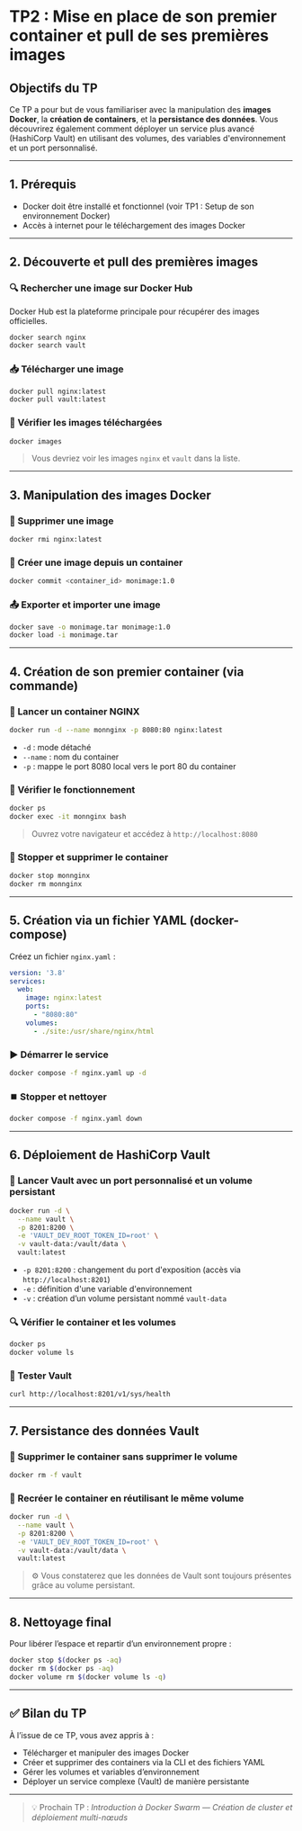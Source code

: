 # TP2 : Mise en place de son premier container et pull de ses premières images

## Objectifs du TP
Ce TP a pour but de vous familiariser avec la manipulation des **images Docker**, la **création de containers**, et la **persistance des données**. Vous découvrirez également comment déployer un service plus avancé (HashiCorp Vault) en utilisant des volumes, des variables d'environnement et un port personnalisé.

---

## 1. Prérequis
- Docker doit être installé et fonctionnel (voir TP1 : Setup de son environnement Docker)
- Accès à internet pour le téléchargement des images Docker

---

## 2. Découverte et pull des premières images

### 🔍 Rechercher une image sur Docker Hub
Docker Hub est la plateforme principale pour récupérer des images officielles.
```bash
docker search nginx
docker search vault
```

### 📥 Télécharger une image
```bash
docker pull nginx:latest
docker pull vault:latest
```

### 🔎 Vérifier les images téléchargées
```bash
docker images
```

> Vous devriez voir les images `nginx` et `vault` dans la liste.

---

## 3. Manipulation des images Docker

### 🧱 Supprimer une image
```bash
docker rmi nginx:latest
```

### 🧩 Créer une image depuis un container
```bash
docker commit <container_id> monimage:1.0
```

### 📤 Exporter et importer une image
```bash
docker save -o monimage.tar monimage:1.0
docker load -i monimage.tar
```

---

## 4. Création de son premier container (via commande)

### 🚀 Lancer un container NGINX
```bash
docker run -d --name monnginx -p 8080:80 nginx:latest
```

- `-d` : mode détaché
- `--name` : nom du container
- `-p` : mappe le port 8080 local vers le port 80 du container

### 🧭 Vérifier le fonctionnement
```bash
docker ps
docker exec -it monnginx bash
```

> Ouvrez votre navigateur et accédez à `http://localhost:8080`

### 🛑 Stopper et supprimer le container
```bash
docker stop monnginx
docker rm monnginx
```

---

## 5. Création via un fichier YAML (docker-compose)

Créez un fichier `nginx.yaml` :
```yaml
version: '3.8'
services:
  web:
    image: nginx:latest
    ports:
      - "8080:80"
    volumes:
      - ./site:/usr/share/nginx/html
```

### ▶️ Démarrer le service
```bash
docker compose -f nginx.yaml up -d
```

### ⏹️ Stopper et nettoyer
```bash
docker compose -f nginx.yaml down
```

---

## 6. Déploiement de HashiCorp Vault

### 🧱 Lancer Vault avec un port personnalisé et un volume persistant
```bash
docker run -d \
  --name vault \
  -p 8201:8200 \
  -e 'VAULT_DEV_ROOT_TOKEN_ID=root' \
  -v vault-data:/vault/data \
  vault:latest
```

- `-p 8201:8200` : changement du port d'exposition (accès via `http://localhost:8201`)
- `-e` : définition d'une variable d'environnement
- `-v` : création d’un volume persistant nommé `vault-data`

### 🔍 Vérifier le container et les volumes
```bash
docker ps
docker volume ls
```

### 🧠 Tester Vault
```bash
curl http://localhost:8201/v1/sys/health
```

---

## 7. Persistance des données Vault

### 🧹 Supprimer le container sans supprimer le volume
```bash
docker rm -f vault
```

### 🔁 Recréer le container en réutilisant le même volume
```bash
docker run -d \
  --name vault \
  -p 8201:8200 \
  -e 'VAULT_DEV_ROOT_TOKEN_ID=root' \
  -v vault-data:/vault/data \
  vault:latest
```

> ⚙️ Vous constaterez que les données de Vault sont toujours présentes grâce au volume persistant.

---

## 8. Nettoyage final

Pour libérer l’espace et repartir d’un environnement propre :
```bash
docker stop $(docker ps -aq)
docker rm $(docker ps -aq)
docker volume rm $(docker volume ls -q)
```

---

## ✅ Bilan du TP
À l’issue de ce TP, vous avez appris à :
- Télécharger et manipuler des images Docker
- Créer et supprimer des containers via la CLI et des fichiers YAML
- Gérer les volumes et variables d’environnement
- Déployer un service complexe (Vault) de manière persistante

---

> 💡 Prochain TP : *Introduction à Docker Swarm — Création de cluster et déploiement multi-nœuds*

